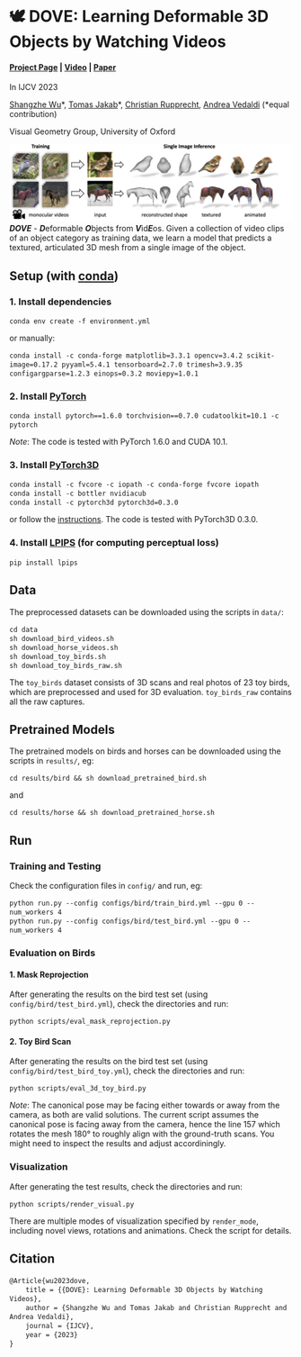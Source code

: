 # 🕊 DOVE: Learning Deformable 3D Objects by Watching Videos
#### [Project Page](https://dove3d.github.io/) | [Video](https://youtu.be/WqmNewAQnmY) | [Paper](https://arxiv.org/abs/2107.10844)

In IJCV 2023

[Shangzhe Wu](https://elliottwu.com/)\*, [Tomas Jakab](https://www.robots.ox.ac.uk/~tomj)\*, [Christian Rupprecht](https://chrirupp.github.io/), [Andrea Vedaldi](https://www.robots.ox.ac.uk/~vedaldi) (*equal contribution)

Visual Geometry Group, University of Oxford

![DOVE](figs/teaser.jpg)
***DOVE*** - ***D***eformable ***O***bjects from ***V***id***E***os. Given a collection of video clips of an object category as training data, we learn a model that predicts a textured, articulated 3D mesh from a single image of the object.

## Setup (with [conda](https://docs.conda.io/en/latest/))

### 1. Install dependencies
```
conda env create -f environment.yml
```
or manually:
```
conda install -c conda-forge matplotlib=3.3.1 opencv=3.4.2 scikit-image=0.17.2 pyyaml=5.4.1 tensorboard=2.7.0 trimesh=3.9.35 configargparse=1.2.3 einops=0.3.2 moviepy=1.0.1
```

### 2. Install [PyTorch](https://pytorch.org/)
```
conda install pytorch==1.6.0 torchvision==0.7.0 cudatoolkit=10.1 -c pytorch
```
*Note*: The code is tested with PyTorch 1.6.0 and CUDA 10.1.

### 3. Install [PyTorch3D](https://pytorch3d.org/)
```
conda install -c fvcore -c iopath -c conda-forge fvcore iopath
conda install -c bottler nvidiacub
conda install -c pytorch3d pytorch3d=0.3.0
```
or follow the [instructions](https://github.com/facebookresearch/pytorch3d/blob/main/INSTALL.md).
The code is tested with PyTorch3D 0.3.0.

### 4. Install [LPIPS](https://github.com/richzhang/PerceptualSimilarity) (for computing perceptual loss)
```
pip install lpips
```

## Data
The preprocessed datasets can be downloaded using the scripts in `data/`:
```
cd data
sh download_bird_videos.sh
sh download_horse_videos.sh
sh download_toy_birds.sh
sh download_toy_birds_raw.sh
```

The `toy_birds` dataset consists of 3D scans and real photos of 23 toy birds, which are preprocessed and used for 3D evaluation. `toy_birds_raw` contains all the raw captures.

## Pretrained Models
The pretrained models on birds and horses can be downloaded using the scripts in `results/`, eg:
```
cd results/bird && sh download_pretrained_bird.sh
```
and
```
cd results/horse && sh download_pretrained_horse.sh
```

## Run
### Training and Testing
Check the configuration files in `config/` and run, eg:
```
python run.py --config configs/bird/train_bird.yml --gpu 0 --num_workers 4
python run.py --config configs/bird/test_bird.yml --gpu 0 --num_workers 4
```

### Evaluation on Birds
#### 1. Mask Reprojection
After generating the results on the bird test set (using `config/bird/test_bird.yml`), check the directories and run:
```
python scripts/eval_mask_reprojection.py
```

#### 2. Toy Bird Scan
After generating the results on the bird test set (using `config/bird/test_bird_toy.yml`), check the directories and run:
```
python scripts/eval_3d_toy_bird.py
```
*Note*: The canonical pose may be facing either towards or away from the camera, as both are valid solutions. The current script assumes the canonical pose is facing away from the camera, hence the line 157 which rotates the mesh 180° to roughly align with the ground-truth scans. You might need to inspect the results and adjust accordiningly.

### Visualization
After generating the test results, check the directories and run:
```
python scripts/render_visual.py
```
There are multiple modes of visualization specified by `render_mode`, including novel views, rotations and animations. Check the script for details.

## Citation
```
@Article{wu2023dove,
    title = {{DOVE}: Learning Deformable 3D Objects by Watching Videos},
    author = {Shangzhe Wu and Tomas Jakab and Christian Rupprecht and Andrea Vedaldi},
    journal = {IJCV},
    year = {2023}
}
```